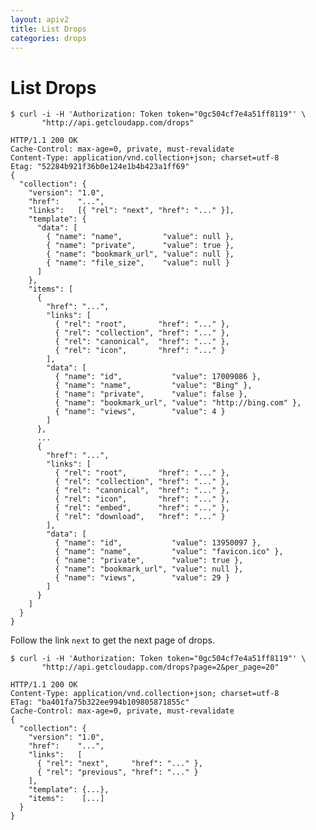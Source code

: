 ```yaml
---
layout: apiv2
title: List Drops
categories: drops
---
```


# List Drops

    $ curl -i -H 'Authorization: Token token="0gc504cf7e4a51ff8119"' \
           "http://api.getcloudapp.com/drops"

    HTTP/1.1 200 OK
    Cache-Control: max-age=0, private, must-revalidate
    Content-Type: application/vnd.collection+json; charset=utf-8
    Etag: "52284b921f36b0e124e1b4b423a1ff69"
    {
      "collection": {
        "version": "1.0",
        "href":    "...",
        "links":   [{ "rel": "next", "href": "..." }],
        "template": {
          "data": [
            { "name": "name",         "value": null },
            { "name": "private",      "value": true },
            { "name": "bookmark_url", "value": null },
            { "name": "file_size",    "value": null }
          ]
        },
        "items": [
          {
            "href": "...",
            "links": [
              { "rel": "root",       "href": "..." },
              { "rel": "collection", "href": "..." },
              { "rel": "canonical",  "href": "..." },
              { "rel": "icon",       "href": "..." }
            ],
            "data": [
              { "name": "id",           "value": 17009086 },
              { "name": "name",         "value": "Bing" },
              { "name": "private",      "value": false },
              { "name": "bookmark_url", "value": "http://bing.com" },
              { "name": "views",        "value": 4 }
            ]
          },
          ...
          {
            "href": "...",
            "links": [
              { "rel": "root",       "href": "..." },
              { "rel": "collection", "href": "..." },
              { "rel": "canonical",  "href": "..." },
              { "rel": "icon",       "href": "..." },
              { "rel": "embed",      "href": "..." },
              { "rel": "download",   "href": "..." }
            ],
            "data": [
              { "name": "id",           "value": 13950097 },
              { "name": "name",         "value": "favicon.ico" },
              { "name": "private",      "value": true },
              { "name": "bookmark_url", "value": null },
              { "name": "views",        "value": 29 }
            ]
          }
        ]
      }
    }

Follow the link `next` to get the next page of drops.

    $ curl -i -H 'Authorization: Token token="0gc504cf7e4a51ff8119"' \
           "http://api.getcloudapp.com/drops?page=2&per_page=20"

    HTTP/1.1 200 OK
    Content-Type: application/vnd.collection+json; charset=utf-8
    ETag: "ba401fa75b322ee994b109805871855c"
    Cache-Control: max-age=0, private, must-revalidate
    {
      "collection": {
        "version": "1.0",
        "href":    "...",
        "links":   [
          { "rel": "next",     "href": "..." },
          { "rel": "previous", "href": "..." }
        ],
        "template": {...},
        "items":    [...]
      }
    }
